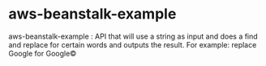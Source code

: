 # aws-beanstalk-example
aws-beanstalk-example : API that will use a string as input and does a find and replace for certain words and outputs the result. For example: replace Google for Google©
